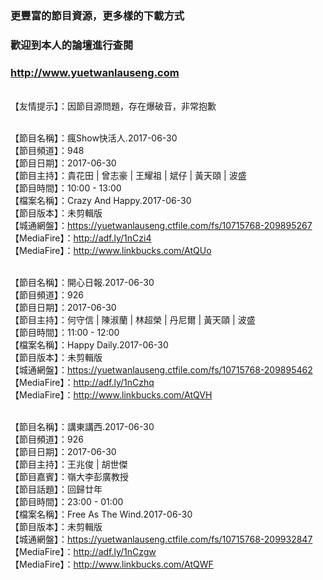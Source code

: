 ### 更豐富的節目資源，更多樣的下載方式
### 歡迎到本人的論壇進行查閱
### http://www.yuetwanlauseng.com

<br>【友情提示】：因節目源問題，存在爆破音，非常抱歉

<br>【節目名稱】：瘋Show快活人.2017-06-30
<br>【節目頻道】：948
<br>【節目日期】：2017-06-30
<br>【節目主持】：貴花田 | 曾志豪 | 王耀祖 | 斌仔 | 黃天頤 | 波盛
<br>【節目時間】：10:00 - 13:00
<br>【檔案名稱】：Crazy And Happy.2017-06-30
<br>【節目版本】：未剪輯版
<br>【城通網盤】：https://yuetwanlauseng.ctfile.com/fs/10715768-209895267
<br>【MediaFire】：http://adf.ly/1nCzi4
<br>【MediaFire】：http://www.linkbucks.com/AtQUo

<br>【節目名稱】：開心日報.2017-06-30
<br>【節目頻道】：926
<br>【節目日期】：2017-06-30
<br>【節目主持】：何守信 | 陳淑蘭 | 林超榮 | 丹尼爾 | 黃天頤 | 波盛
<br>【節目時間】：11:00 - 12:00
<br>【檔案名稱】：Happy Daily.2017-06-30
<br>【節目版本】：未剪輯版
<br>【城通網盤】：https://yuetwanlauseng.ctfile.com/fs/10715768-209895462
<br>【MediaFire】：http://adf.ly/1nCzhq
<br>【MediaFire】：http://www.linkbucks.com/AtQVH

<br>【節目名稱】：講東講西.2017-06-30
<br>【節目頻道】：926
<br>【節目日期】：2017-06-30
<br>【節目主持】：王兆俊 | 胡世傑
<br>【節目嘉賓】：嶺大李彭廣教授
<br>【節目話題】：回歸廿年
<br>【節目時間】：23:00 - 01:00
<br>【檔案名稱】：Free As The Wind.2017-06-30
<br>【節目版本】：未剪輯版
<br>【城通網盤】：https://yuetwanlauseng.ctfile.com/fs/10715768-209932847
<br>【MediaFire】：http://adf.ly/1nCzgw
<br>【MediaFire】：http://www.linkbucks.com/AtQWF

